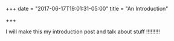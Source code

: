 +++
date = "2017-06-17T19:01:31-05:00"
title = "An Introduction"

+++

I will make this my introduction post and talk about stuff  !!!!!!!!!
